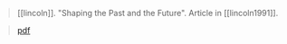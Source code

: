 > [[lincoln]]. "Shaping the Past and the Future". Article in [[lincoln1991]].

> [pdf](a/lincoln1991-shaping.pdf)